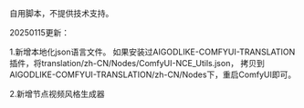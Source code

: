 自用脚本，不提供技术支持。


20250115更新：

1.新增本地化json语言文件。
如果安装过AIGODLIKE-COMFYUI-TRANSLATION插件，将translation/zh-CN/Nodes/ComfyUI-NCE_Utils.json，
拷贝到AIGODLIKE-COMFYUI-TRANSLATION/zh-CN/Nodes下，重启ComfyUI即可。

2.新增节点视频风格生成器
